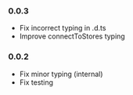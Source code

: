 ### 0.0.3
- Fix incorrect typing in .d.ts
- Improve connectToStores typing

### 0.0.2
- Fix minor typing (internal)
- Fix testing
